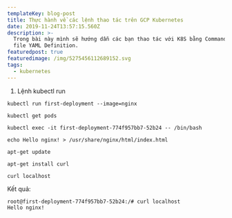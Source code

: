 ```yaml
---
templateKey: blog-post
title: Thực hành về các lệnh thao tác trên GCP Kubernetes
date: 2019-11-24T13:57:15.560Z
description: >-
  Trong bài này mình sẽ hướng dẫn các bạn thao tác với K8S bằng Command Line và
  file YAML Definition.
featuredpost: true
featuredimage: /img/5275456112689152.svg
tags:
  - kubernetes
---
```

1. Lệnh kubectl run

`kubectl run first-deployment --image=nginx`

`kubectl get pods`

`kubectl exec -it first-deployment-774f957bb7-52b24 -- /bin/bash`

`echo Hello nginx! > /usr/share/nginx/html/index.html`

`apt-get update`

`apt-get install curl`

`curl localhost`

Kết quả:

```
root@first-deployment-774f957bb7-52b24:/# curl localhost
Hello nginx!
```
